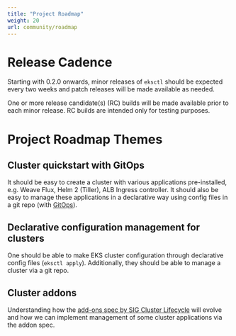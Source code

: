 ```yaml
---
title: "Project Roadmap"
weight: 20
url: community/roadmap
---
```


# Release Cadence

Starting with 0.2.0 onwards, minor releases of `eksctl` should be expected every two weeks and patch releases will be made available as needed.

One or more release candidate(s) (RC) builds will be made available prior to each minor release. RC builds are intended only for testing purposes.


# Project Roadmap Themes

## Cluster quickstart with GitOps

It should be easy to create a cluster with various applications pre-installed, e.g. Weave Flux, Helm 2 (Tiller), ALB Ingress controller. It should also be easy to manage these applications in a declarative way using config files in a git repo (with [GitOps](https://www.weave.works/blog/what-is-gitops-really)).

## Declarative configuration management for clusters

One should be able to make EKS cluster configuration through declarative config files (`eksctl apply`). Additionally, they should be able to manage a cluster via a git repo.

## Cluster addons

Understanding how the [add-ons spec by SIG Cluster Lifecycle](https://github.com/kubernetes/enhancements/pull/746) will evolve and how we can implement management of some cluster applications via the addon spec.
